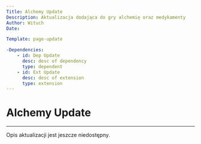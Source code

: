 ```yaml
---
Title: Alchemy Update
Description: Aktualizacja dodająca do gry alchemię oraz medykamenty
Author: Wituch
Date:

Template: page-update

-Dependencies:
    - id: Dep Update
      desc: desc of dependency
      type: dependent
    - id: Ext Update
      desc: desc of extension
      type: extension
---
```


# Alchemy Update
-----

Opis aktualizacji jest jeszcze niedostępny.
